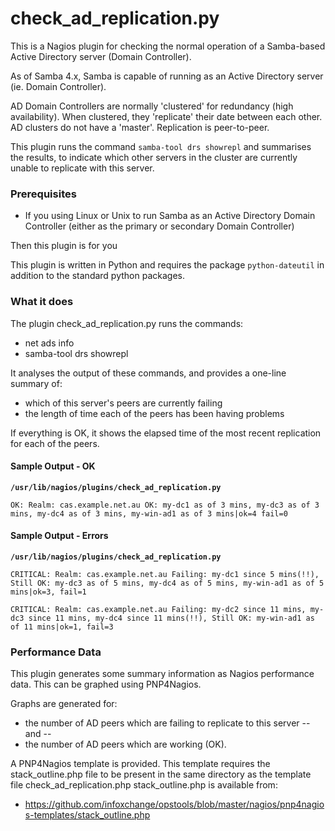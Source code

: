 check_ad_replication.py
=======================

This is a Nagios plugin for checking the normal operation of a Samba-based Active Directory server (Domain Controller).

As of Samba 4.x, Samba is capable of running as an Active Directory server (ie. Domain Controller).

AD Domain Controllers are normally 'clustered' for redundancy (high availability).
When clustered, they 'replicate' their date between each other.
AD clusters do not have a 'master'. Replication is peer-to-peer.

This plugin runs the command `samba-tool drs showrepl` and summarises the results, to indicate which other servers in the cluster are currently unable to replicate with this server.

### Prerequisites
* If you using Linux or Unix to run Samba as an Active Directory Domain Controller (either as the primary or secondary Domain Controller)

Then this plugin is for you

This plugin is written in Python and requires the package `python-dateutil` in addition to the standard python packages.

### What it does

The plugin check_ad_replication.py runs the commands:

* net ads info
* samba-tool drs showrepl

It analyses the output of these commands, and provides a one-line summary of:

* which of this server's peers are currently failing
* the length of time each of the peers has been having problems

If everything is OK, it shows the elapsed time of the most recent replication for each of the peers.

#### Sample Output - OK

**`/usr/lib/nagios/plugins/check_ad_replication.py`**

`OK: Realm: cas.example.net.au OK: my-dc1 as of 3 mins, my-dc3 as of 3 mins, my-dc4 as of 3 mins, my-win-ad1 as of 3 mins|ok=4 fail=0`

#### Sample Output - Errors

**`/usr/lib/nagios/plugins/check_ad_replication.py`**

`CRITICAL: Realm: cas.example.net.au Failing: my-dc1 since 5 mins(!!), Still OK: my-dc3 as of 5 mins, my-dc4 as of 5 mins, my-win-ad1 as of 5 mins|ok=3, fail=1`

`CRITICAL: Realm: cas.example.net.au Failing: my-dc2 since 11 mins, my-dc3 since 11 mins, my-dc4 since 11 mins(!!), Still OK: my-win-ad1 as of 11 mins|ok=1, fail=3`

### Performance Data

This plugin generates some summary information as Nagios performance data. This can be graphed using PNP4Nagios.

Graphs are generated for:
* the number of AD peers which are failing to replicate to this server
  -- and --
* the number of AD peers which are working (OK).

A PNP4Nagios template is provided. This template requires the stack_outline.php file to be present in the same directory as the template file check_ad_replication.php
stack_outline.php is available from:
* https://github.com/infoxchange/opstools/blob/master/nagios/pnp4nagios-templates/stack_outline.php
